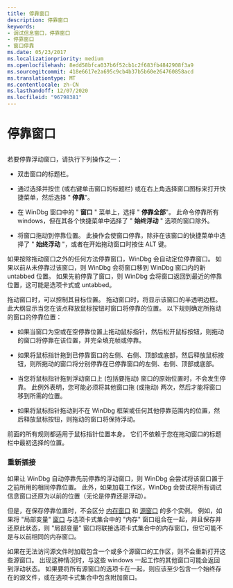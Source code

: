 ```yaml
---
title: 停靠窗口
description: 停靠窗口
keywords:
- 调试信息窗口，停靠窗口
- 停靠窗口
- 窗口停靠
ms.date: 05/23/2017
ms.localizationpriority: medium
ms.openlocfilehash: 8edd58bfca037b6f52cb1c2f683fb4842908f3a9
ms.sourcegitcommit: 418e6617e2a695c9cb4b37b5b60e264760858acd
ms.translationtype: MT
ms.contentlocale: zh-CN
ms.lasthandoff: 12/07/2020
ms.locfileid: "96798381"
---
```

# <a name="docking-a-window"></a>停靠窗口


## <span id="ddk_docking_a_window_dbg"></span><span id="DDK_DOCKING_A_WINDOW_DBG"></span>


若要停靠浮动窗口，请执行下列操作之一：

-   双击窗口的标题栏。

-   通过选择并按住 (或右键单击窗口的标题栏) 或在右上角选择窗口图标来打开快捷菜单，然后选择 " **停靠**"。

-   在 WinDbg 窗口中的 " **窗口** " 菜单上，选择 " **停靠全部**"。 此命令停靠所有 windows，但在其各个快捷菜单中选择了 " **始终浮动** " 选项的窗口除外。

-   将窗口拖动到停靠位置。 此操作会使窗口停靠，除非在该窗口的快捷菜单中选择了 " **始终浮动** "，或者在开始拖动窗口时按住 ALT 键。

如果按除拖动窗口之外的任何方法停靠窗口，WinDbg 会自动定位停靠窗口。 如果以前从未停靠过该窗口，则 WinDbg 会将窗口移到 WinDbg 窗口内的新 untabbed 位置。 如果先前停靠了窗口，则 WinDbg 会将窗口返回到最近的停靠位置，这可能是选项卡式或 untabbed。

拖动窗口时，可以控制其目标位置。 拖动窗口时，将显示该窗口的半透明边框。 此大纲显示当您在该点释放鼠标按钮时窗口将停靠的位置。 以下规则确定所拖动的窗口的停靠位置：

-   如果当窗口为空或在空停靠位置上拖动鼠标指针，然后松开鼠标按钮，则拖动的窗口将停靠在该位置，并完全填充帧或停靠。

-   如果将鼠标指针拖到已停靠窗口的左侧、右侧、顶部或底部，然后释放鼠标按钮，则所拖动的窗口将分别停靠在已停靠窗口的左侧、右侧、顶部或底部。

-   当您将鼠标指针拖到浮动窗口上 (包括要拖动) 窗口的原始位置时，不会发生停靠。 此例外表明，您可能必须将其他窗口拖 (或拖动) 两次，然后才能将窗口移到所需的位置。

-   如果将鼠标指针拖动到不在 WinDbg 框架或任何其他停靠范围内的位置，然后释放鼠标按钮，则拖动的窗口将保持浮动。

前面的所有规则都适用于鼠标指针位置本身。 它们不依赖于您在拖动窗口的标题栏中最初选择的位置。

### <a name="span-idre_dockingspanspan-idre_dockingspanre-docking"></a><span id="re_docking"></span><span id="RE_DOCKING"></span>重新插接

如果让 WinDbg 自动停靠先前停靠的浮动窗口，则 WinDbg 会尝试将该窗口置于之前所用的相同停靠位置。 此外，如果加载工作区，WinDbg 会尝试将所有调试信息窗口还原为以前的位置（无论是停靠还是浮动）。

但是，在保存停靠位置时，不会区分 [内存窗口](memory-window.md) 和 [源窗口](source-window.md) 的多个实例。 例如，如果将 "局部变量" [窗口](locals-window.md) 与选项卡式集合中的 "内存" 窗口组合在一起，并且保存并还原此状态，则 "局部变量" 窗口将联接选项卡式集合中的内存窗口，但它可能不是与以前相同的内存窗口。

如果在无法访问源文件时加载包含一个或多个源窗口的工作区，则不会重新打开这些源窗口。 出现这种情况时，与这些 windows 一起工作的其他窗口可能会返回到浮动状态。 如果要将所有源窗口的选项卡在一起，则应该至少包含一个始终存在的源文件，或在选项卡式集合中包含附加窗口。

 

 






